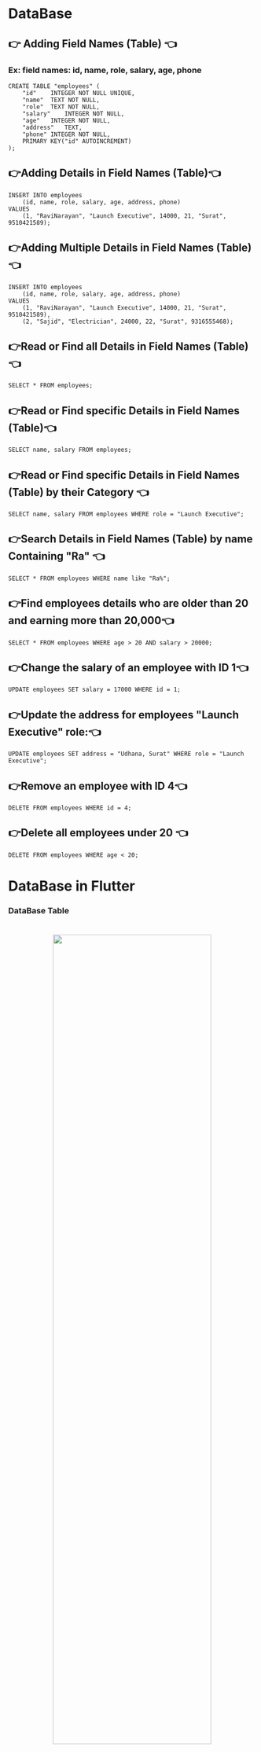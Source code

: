 # DataBase

## 👉 Adding Field Names (Table) 👈
### Ex: field names: id, name, role, salary, age, phone
```
CREATE TABLE "employees" (
	"id"	INTEGER NOT NULL UNIQUE,
	"name"	TEXT NOT NULL,
	"role"	TEXT NOT NULL,
	"salary"	INTEGER NOT NULL,
	"age"	INTEGER NOT NULL,
	"address"	TEXT,
	"phone"	INTEGER NOT NULL,
	PRIMARY KEY("id" AUTOINCREMENT)
);
```
## 👉Adding Details in Field Names (Table)👈
```
INSERT INTO employees
	(id, name, role, salary, age, address, phone)
VALUES
	(1, "RaviNarayan", "Launch Executive", 14000, 21, "Surat", 9510421589);
```

## 👉Adding Multiple Details in Field Names (Table)👈
```
INSERT INTO employees
	(id, name, role, salary, age, address, phone)
VALUES
	(1, "RaviNarayan", "Launch Executive", 14000, 21, "Surat", 9510421589),
	(2, "Sajid", "Electrician", 24000, 22, "Surat", 9316555468);
```

## 👉Read or Find all Details in Field Names (Table)👈
```
SELECT * FROM employees;
```

## 👉Read or Find specific Details in Field Names (Table)👈
```
SELECT name, salary FROM employees;
```

## 👉Read or Find specific Details in Field Names (Table) by their Category 👈
```
SELECT name, salary FROM employees WHERE role = "Launch Executive";
```

## 👉Search Details in Field Names (Table) by name Containing "Ra" 👈
```
SELECT * FROM employees WHERE name like "Ra%";
```

## 👉Find employees details who are older than 20 and earning more than 20,000👈
```
SELECT * FROM employees WHERE age > 20 AND salary > 20000;
```

## 👉Change the salary of an employee with ID 1👈
```
UPDATE employees SET salary = 17000 WHERE id = 1;
```

## 👉Update the address for employees "Launch Executive" role:👈
```
UPDATE employees SET address = "Udhana, Surat" WHERE role = "Launch Executive";
```

## 👉Remove an employee with ID 4👈
```
DELETE FROM employees WHERE id = 4;
```

## 👉Delete all employees under 20 👈
```
DELETE FROM employees WHERE age < 20;
```

# DataBase in Flutter
### DataBase Table

<h1 align = "center">
  <img src="https://github.com/user-attachments/assets/37dfe753-b938-4d87-a7f8-45c82b219648" height=65%  width=80%>
</h1>

## DataBase Helper Class

```
import 'package:path/path.dart';
import 'package:sqflite/sqflite.dart';

class DbHelper {
  static DbHelper dbHelper = DbHelper._();

  DbHelper._();

  Database? _db;

  Future get database async => _db ?? await initDatabase();

  // Future getDatabase()
  // async {
  //   if(_db!=null)
  //     {
  //       return _db;
  //     }
  //   else
  //     {
  //       return await initDatabase();
  //     }
  // }

  Future initDatabase() async {
    final path = await getDatabasesPath();
    final dbPath = join(path, 'finance.db');
    _db = await openDatabase(
      dbPath,
      version: 1,
      onCreate: (db, version) async {
        String sql = '''CREATE TABLE finance(
        id INTEGER PRIMARY KEY AUTOINCREMENT,
        amount REAL NOT NULL,
        isIncome INTEGER NOT NULL,
        category TEXT);
        ''';
        await db.execute(sql);
      },
    );
    return _db;
  }

  Future insertData() async {
    Database? db = await database;
    String sql = '''INSERT INTO finance (amount,isIncome,category)
    VALUES (1999,0,"Watch");
    ''';
    await db!.rawInsert(sql);
  }

  Future updateData() async {
    Database? db = await database;
    String sql = '''UPDATE finance SET category = "Laptop" WHERE amount = 82500;
    ''';
    await db!.rawUpdate(sql);
  }

  Future deleteData() async {
    Database? db = await database;
    String sql = '''DELETE FROM finance WHERE id = 22;
    ''';
    await db!.rawDelete(sql);
  }
}
```


## DataBase Controller
```
import 'package:get/get.dart';
import '../api_helper/db_helper.dart';

class HomeController extends GetxController {
  @override
  void onInit() {
    super.onInit();
    initDb();
  }

  Future initDb() async {
    await DbHelper.dbHelper.database;
  }

  Future insertRecord() async {
    await DbHelper.dbHelper.insertData();
  }

  Future updateRecord() async {
    await DbHelper.dbHelper.updateData();
  }

  Future deleteRecord() async {
    await DbHelper.dbHelper.deleteData();
  }
}

```
